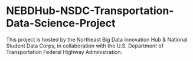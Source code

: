 # NEBDHub-NSDC-Transportation-Data-Science-Project
This project is hosted by the Northeast Big Data Innovation Hub &amp; National Student Data Corps, in collaboration with the U.S. Department of Transportation Federal Highway Administration.

